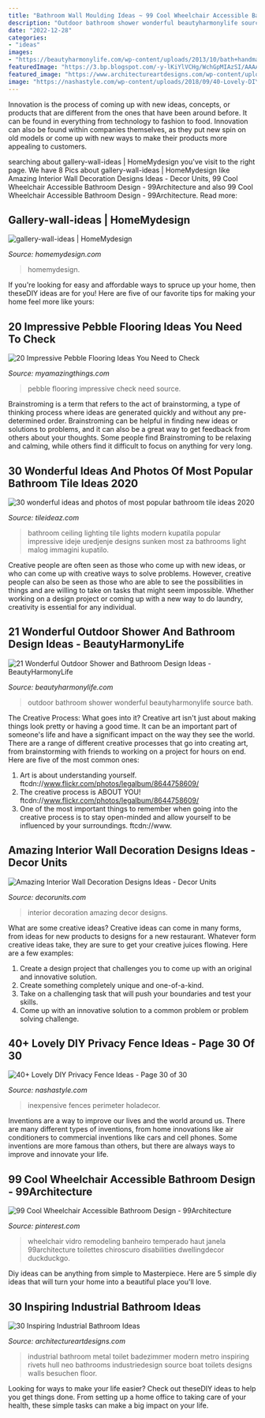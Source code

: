 ```yaml
---
title: "Bathroom Wall Moulding Ideas ~ 99 Cool Wheelchair Accessible Bathroom Design"
description: "Outdoor bathroom shower wonderful beautyharmonylife source bath"
date: "2022-12-28"
categories:
- "ideas"
images:
- "https://beautyharmonylife.com/wp-content/uploads/2013/10/bath+handmade-800x1070.jpg"
featuredImage: "https://3.bp.blogspot.com/-y-lKiYlVCHg/WchGpMIAzSI/AAAAAAAA68E/dHaYuK5mqzQvOo_mb5lgHHzh71ItKpbpwCLcBGAs/s1600/110.jpg"
featured_image: "https://www.architectureartdesigns.com/wp-content/uploads/2013/07/257.jpg"
image: "https://nashastyle.com/wp-content/uploads/2018/09/40-Lovely-DIY-Privacy-Fence-Ideas-34.jpg"
---
```



Innovation is the process of coming up with new ideas, concepts, or products that are different from the ones that have been around before. It can be found in everything from technology to fashion to food. Innovation can also be found within companies themselves, as they put new spin on old models or come up with new ways to make their products more appealing to customers.

	

		
searching about gallery-wall-ideas | HomeMydesign you've visit to the right page. We have 8 Pics about gallery-wall-ideas | HomeMydesign like Amazing Interior Wall Decoration Designs Ideas - Decor Units, 99 Cool Wheelchair Accessible Bathroom Design - 99Architecture and also 99 Cool Wheelchair Accessible Bathroom Design - 99Architecture. Read more:
		
    
## Gallery-wall-ideas | HomeMydesign

<img loading=lazy src="https://homemydesign.com/wp-content/uploads/2014/02/gallery-wall-ideas.jpg" onerror="this.onerror=null;this.src='https://tse4.mm.bing.net/th?id=OIP.FPCqJx4xX9yQXvwrJOba2QHaJ4&amp;pid=15.1';" alt="gallery-wall-ideas | HomeMydesign">

_Source: homemydesign.com_

>homemydesign. 

	

If you're looking for easy and affordable ways to spruce up your home, then theseDIY ideas are for you! Here are five of our favorite tips for making your home feel more like yours: 

    
## 20 Impressive Pebble Flooring Ideas You Need To Check

<img loading=lazy src="http://myamazingthings.com/wp-content/uploads/2017/01/bathroom1-1.jpg" onerror="this.onerror=null;this.src='https://tse2.mm.bing.net/th?id=OIP.ulPcHeInQyx2Szt5LGgwIAHaMD&amp;pid=15.1';" alt="20 Impressive Pebble Flooring Ideas You Need to Check">

_Source: myamazingthings.com_

>pebble flooring impressive check need source. 

	

Brainstroming is a term that refers to the act of brainstorming, a type of thinking process where ideas are generated quickly and without any pre-determined order. Brainstroming can be helpful in finding new ideas or solutions to problems, and it can also be a great way to get feedback from others about your thoughts. Some people find Brainstroming to be relaxing and calming, while others find it difficult to focus on anything for very long.

    
## 30 Wonderful Ideas And Photos Of Most Popular Bathroom Tile Ideas 2020

<img loading=lazy src="https://www.tileideaz.com/wp-content/uploads/2015/11/bathroom-tile1.jpg" onerror="this.onerror=null;this.src='https://tse2.mm.bing.net/th?id=OIP.XfeGBtgtOlT6blppQFKu2QHaJ3&amp;pid=15.1';" alt="30 wonderful ideas and photos of most popular bathroom tile ideas 2020">

_Source: tileideaz.com_

>bathroom ceiling lighting tile lights modern kupatila popular impressive ideje uredjenje designs sunken most za bathrooms light malog immagini kupatilo. 

	

Creative people are often seen as those who come up with new ideas, or who can come up with creative ways to solve problems. However, creative people can also be seen as those who are able to see the possibilities in things and are willing to take on tasks that might seem impossible. Whether working on a design project or coming up with a new way to do laundry, creativity is essential for any individual.

    
## 21 Wonderful Outdoor Shower And Bathroom Design Ideas - BeautyHarmonyLife

<img loading=lazy src="https://beautyharmonylife.com/wp-content/uploads/2013/10/bath+handmade-800x1070.jpg" onerror="this.onerror=null;this.src='https://tse3.mm.bing.net/th?id=OIP._1cePs2z77WpUjI_v1V2wgHaJ5&amp;pid=15.1';" alt="21 Wonderful Outdoor Shower and Bathroom Design Ideas - BeautyHarmonyLife">

_Source: beautyharmonylife.com_

>outdoor bathroom shower wonderful beautyharmonylife source bath. 

	

The Creative Process: What goes into it?
Creative art isn't just about making things look pretty or having a good time. It can be an important part of someone's life and have a significant impact on the way they see the world. There are a range of different creative processes that go into creating art, from brainstorming with friends to working on a project for hours on end. Here are five of the most common ones: 
1) Art is about understanding yourself. ftcdn://www.flickr.com/photos/legalbum/8644758609/
2) The creative process is ABOUT YOU! ftcdn://www.flickr.com/photos/legalbum/8644758609/
3) One of the most important things to remember when going into the creative process is to stay open-minded and allow yourself to be influenced by your surroundings. ftcdn://www.

    
## Amazing Interior Wall Decoration Designs Ideas - Decor Units

<img loading=lazy src="https://3.bp.blogspot.com/-y-lKiYlVCHg/WchGpMIAzSI/AAAAAAAA68E/dHaYuK5mqzQvOo_mb5lgHHzh71ItKpbpwCLcBGAs/s1600/110.jpg" onerror="this.onerror=null;this.src='https://tse1.mm.bing.net/th?id=OIP.oQHFad2gLuaaVfO1WS1nqgHaLJ&amp;pid=15.1';" alt="Amazing Interior Wall Decoration Designs Ideas - Decor Units">

_Source: decorunits.com_

>interior decoration amazing decor designs. 

	

What are some creative ideas?
Creative ideas can come in many forms, from ideas for new products to designs for a new restaurant. Whatever form creative ideas take, they are sure to get your creative juices flowing. Here are a few examples: 
1. Create a design project that challenges you to come up with an original and innovative solution.
2. Create something completely unique and one-of-a-kind.
3. Take on a challenging task that will push your boundaries and test your skills.
4. Come up with an innovative solution to a common problem or problem solving challenge.

    
## 40+ Lovely DIY Privacy Fence Ideas - Page 30 Of 30

<img loading=lazy src="https://nashastyle.com/wp-content/uploads/2018/09/40-Lovely-DIY-Privacy-Fence-Ideas-34.jpg" onerror="this.onerror=null;this.src='https://tse3.mm.bing.net/th?id=OIP.yqThBny3xilThBaLEDlXnQHaJ4&amp;pid=15.1';" alt="40+ Lovely DIY Privacy Fence Ideas - Page 30 of 30">

_Source: nashastyle.com_

>inexpensive fences perimeter holadecor. 

	

Inventions are a way to improve our lives and the world around us. There are many different types of inventions, from home innovations like air conditioners to commercial inventions like cars and cell phones. Some inventions are more famous than others, but there are always ways to improve and innovate your life.

    
## 99 Cool Wheelchair Accessible Bathroom Design - 99Architecture

<img loading=lazy src="https://i.pinimg.com/736x/b8/0b/8b/b80b8b6eff8e3a9708b2402f9c55066f.jpg" onerror="this.onerror=null;this.src='https://tse4.mm.bing.net/th?id=OIP.lyo2mWYsNa6EWknJDSGJrQHaJ3&amp;pid=15.1';" alt="99 Cool Wheelchair Accessible Bathroom Design - 99Architecture">

_Source: pinterest.com_

>wheelchair vidro remodeling banheiro temperado haut janela 99architecture toilettes chiroscuro disabilities dwellingdecor duckduckgo. 

	

Diy ideas can be anything from simple to Masterpiece. Here are 5 simple diy ideas that will turn your home into a beautiful place you'll love.

    
## 30 Inspiring Industrial Bathroom Ideas

<img loading=lazy src="https://www.architectureartdesigns.com/wp-content/uploads/2013/07/257.jpg" onerror="this.onerror=null;this.src='https://tse1.mm.bing.net/th?id=OIP.a9f07tW56Oi98j6-NVz6YQHaLH&amp;pid=15.1';" alt="30 Inspiring Industrial Bathroom Ideas">

_Source: architectureartdesigns.com_

>industrial bathroom metal toilet badezimmer modern metro inspiring rivets hull neo bathrooms industriedesign source boat toilets designs walls besuchen floor. 

	

Looking for ways to make your life easier? Check out theseDIY ideas to help you get things done. From setting up a home office to taking care of your health, these simple tasks can make a big impact on your life.

